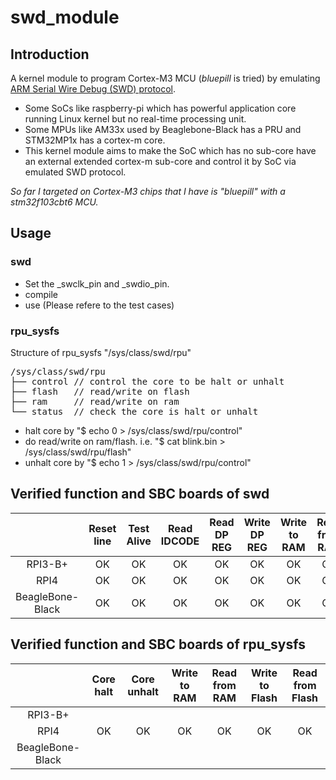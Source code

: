 # swd_module

## Introduction
A kernel module to program Cortex-M3 MCU (*bluepill* is tried) by emulating [ARM Serial Wire Debug (SWD) protocol](https://developer.arm.com/documentation/ihi0031/a/The-Serial-Wire-Debug-Port--SW-DP-/Introduction-to-the-ARM-Serial-Wire-Debug--SWD--protocol).
- Some SoCs like raspberry-pi which has powerful application core running Linux kernel but no real-time processing unit. 
- Some MPUs like AM33x used by Beaglebone-Black has a PRU and STM32MP1x has a cortex-m core. 
- This kernel module aims to make the SoC which has no sub-core have an external extended cortex-m sub-core and control it by SoC via emulated SWD protocol.

*So far I targeted on Cortex-M3 chips that I have is "bluepill" with a stm32f103cbt6 MCU.*

## Usage
### swd
- Set the _swclk_pin and _swdio_pin. 
- compile
- use (Please refere to the test cases)

### rpu_sysfs
Structure of rpu_sysfs "/sys/class/swd/rpu"
<pre>
/sys/class/swd/rpu
├── control // control the core to be halt or unhalt
├── flash   // read/write on flash
├── ram     // read/write on ram
└── status  // check the core is halt or unhalt
</pre>

- halt core by "$ echo 0 > /sys/class/swd/rpu/control"
- do read/write on ram/flash. i.e. "$ cat blink.bin > /sys/class/swd/rpu/flash"
- unhalt core by "$ echo 1 > /sys/class/swd/rpu/control"


## Verified function and SBC boards of swd

|     | Reset line | Test Alive | Read IDCODE | Read DP REG | Write DP REG | Write to RAM | Read from RAM | Write to Flash | Read from Flash | Erase entire Flash |
| :-: | :-: | :-: | :-: | :-: | :-: | :-: | :-: | :-: | :-: | :-: |
| RPI3-B+ | OK | OK | OK | OK | OK | OK | OK | OK | OK | OK |
| RPI4 | OK | OK | OK | OK | OK | OK | OK | OK | OK | OK |
| BeagleBone-Black | OK | OK | OK | OK | OK | OK | OK | OK | OK | OK |


## Verified function and SBC boards of rpu_sysfs
|     | Core halt | Core unhalt | Write to RAM | Read from RAM | Write to Flash | Read from Flash |
| :-: | :-: | :-: | :-: | :-: | :-: | :-: |
| RPI3-B+ | 
| RPI4 | OK | OK | OK | OK | OK | OK |
| BeagleBone-Black | 
